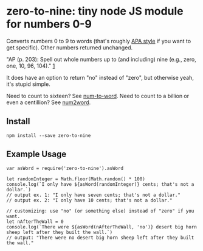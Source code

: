 # zero-to-nine: tiny node JS module for numbers 0-9

Converts numbers 0 to 9 to words (that's roughly
[APA style][1] if you want to get specific). Other numbers returned unchanged.

"AP (p. 203):
Spell out whole numbers up to (and including) nine (e.g., zero, one, 10, 96, 104)." [1]

[1]: http://www.dlaeditors.com/blog/numbers-ap-chicago-style-guides/

It does have an option to return "no" instead of "zero", but otherwise yeah, it's stupid simple.

Need to count to sixteen? See [num-to-word](https://www.npmjs.com/package/num-to-word).
Need to count to a billion or even a centillion? See [num2word](https://www.npmjs.com/package/num2word).

## Install

```
npm install --save zero-to-nine
```

## Example Usage

```
var asWord = require('zero-to-nine').asWord

let randomInteger = Math.floor(Math.random() * 100)
console.log(`I only have ${asWord(randomInteger)} cents; that's not a dollar.`)
// output ex. 1: "I only have seven cents; that's not a dollar."
// output ex. 2: "I only have 10 cents; that's not a dollar."

// customizing: use "no" (or something else) instead of "zero" if you want.
let nAfterTheWall = 0
console.log(`There were ${asWord(nAfterTheWall, 'no')} desert big horn sheep left after they built the wall.`)
// output: "There were no desert big horn sheep left after they built the wall."
```

